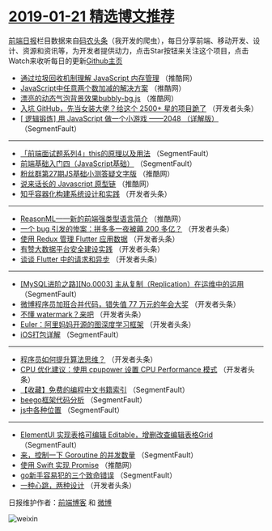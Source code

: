 # [2019-01-21 精选博文推荐](https://toutiao.qdkfweb.cn/date/2019/01/21)

[前端日报](https://qdkfweb.cn/c/news)栏目数据来自[码农头条](https://toutiao.qdkfweb.cn/)（我开发的爬虫），每日分享前端、移动开发、设计、资源和资讯等，为开发者提供动力，点击Star按钮来关注这个项目，点击Watch来收听每日的更新[Github主页](https://github.com/kujian/frontendDaily)
* [通过垃圾回收机制理解 JavaScript 内存管理](https://toutiao.qdkfweb.cn/98568.html) （推酷网）
* [JavaScript中任意两个数加减的解决方案](https://toutiao.qdkfweb.cn/98570.html) （推酷网）
* [漂亮的动态气泡背景效果bubbly-bg.js](https://toutiao.qdkfweb.cn/98572.html) （推酷网）
* [入坑 GitHub，先当女装大佬？给这个 2500+ 星的项目跪了](https://toutiao.qdkfweb.cn/98525.html) （开发者头条）
* [[ 逻辑锻炼] 用 JavaScript 做一个小游戏 ——2048 （详解版）](https://toutiao.qdkfweb.cn/98517.html) （SegmentFault）

***
* [「前端面试题系列4」this的原理以及用法](https://toutiao.qdkfweb.cn/98507.html) （SegmentFault）
* [前端基础入门四（JavaScript基础）](https://toutiao.qdkfweb.cn/98518.html) （SegmentFault）
* [粉丝群第27期JS基础小测答疑文字版](https://toutiao.qdkfweb.cn/98571.html) （推酷网）
* [说来话长的 Javascript 原型链](https://toutiao.qdkfweb.cn/98565.html) （推酷网）
* [知乎容器化构建系统设计和实践](https://toutiao.qdkfweb.cn/98536.html) （开发者头条）

***
* [ReasonML——新的前端强类型语言简介](https://toutiao.qdkfweb.cn/98566.html) （推酷网）
* [一个 bug 引发的惨案：拼多多一夜被薅 200 多亿？](https://toutiao.qdkfweb.cn/98526.html) （开发者头条）
* [使用 Redux 管理 Flutter 应用数据](https://toutiao.qdkfweb.cn/98537.html) （开发者头条）
* [有赞大数据平台安全建设实践](https://toutiao.qdkfweb.cn/98529.html) （开发者头条）
* [谈谈 Flutter 中的请求和异步](https://toutiao.qdkfweb.cn/98540.html) （开发者头条）

***
* [[MySQL进阶之路][No.0003] 主从复制（Replication）在运维中的运用](https://toutiao.qdkfweb.cn/98508.html) （SegmentFault）
* [微博程序员加班合并代码，错失值 77 万元的年会大奖](https://toutiao.qdkfweb.cn/98531.html) （开发者头条）
* [不懂 watermark？来吧](https://toutiao.qdkfweb.cn/98542.html) （开发者头条）
* [Euler：阿里妈妈开源的图深度学习框架](https://toutiao.qdkfweb.cn/98545.html) （开发者头条）
* [iOS打包详解](https://toutiao.qdkfweb.cn/98513.html) （SegmentFault）

***
* [程序员如何提升算法思维？](https://toutiao.qdkfweb.cn/98524.html) （开发者头条）
* [CPU 优化建议：使用 cpupower 设置 CPU Performance 模式](https://toutiao.qdkfweb.cn/98535.html) （开发者头条）
* [【收藏】免费的编程中文书籍索引](https://toutiao.qdkfweb.cn/98503.html) （SegmentFault）
* [beego框架代码分析](https://toutiao.qdkfweb.cn/98514.html) （SegmentFault）
* [js中各种位置](https://toutiao.qdkfweb.cn/98504.html) （SegmentFault）

***
* [ElementUI 实现表格可编辑 Editable，增删改查编辑表格Grid](https://toutiao.qdkfweb.cn/98515.html) （SegmentFault）
* [来，控制一下 Goroutine 的并发数量](https://toutiao.qdkfweb.cn/98505.html) （SegmentFault）
* [使用 Swift 实现 Promise](https://toutiao.qdkfweb.cn/98567.html) （推酷网）
* [go新手容易犯的三个致命错误](https://toutiao.qdkfweb.cn/98516.html) （SegmentFault）
* [一种心跳，两种设计](https://toutiao.qdkfweb.cn/98527.html) （开发者头条）

日报维护作者：[前端博客](https://qdkfweb.cn/) 和 [微博](https://qdkfweb.cn/go/weibo)

![weixin](https://user-images.githubusercontent.com/3055447/38468989-651132ac-3b80-11e8-8e6b-15122322a9d7.png)